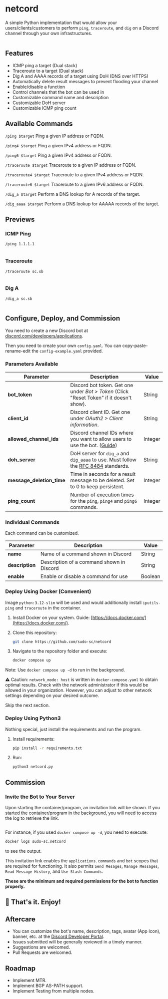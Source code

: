 # netcord
A simple Python implementation that would allow your users/clients/customers to perform ```ping```, ```traceroute```, and ```dig``` on a Discord channel through your own infrastructures.

<p align="center">
  <img src="https://bucket.sc.sb/netcord-assets/cover.png" alt="">
</p>

## Features
- ICMP ping a target (Dual stack)
- Traceroute to a target (Dual stack)
- Dig A and AAAA records of a target using DoH (DNS over HTTPS)
- Automatically delete result messages to prevent flooding your channel
- Enable/disable a function
- Control channels that the bot can be used in
- Customizable command name and description
- Customizable DoH server
- Customizable ICMP ping count

## Available Commands
```/ping $target``` Ping a given IP address or FQDN.

```/ping4 $target``` Ping a given IPv4 address or FQDN.

```/ping6 $target``` Ping a given IPv4 address or FQDN.

```/traceroute $target``` Traceroute to a given IP address or FQDN.

```/traceroute4 $target``` Traceroute to a given IPv4 address or FQDN.

```/traceroute6 $target``` Traceroute to a given IPv6 address or FQDN.

```/dig_a $target``` Perform a DNS lookup for A records of the target.

```/dig_aaaa $target``` Perform a DNS lookup for AAAAA records of the target.


## Previews
### ICMP Ping
```/ping 1.1.1.1```

<img src="https://bucket.sc.sb/netcord-assets/preview-ping.png" alt="">

### Traceroute
```/traceroute sc.sb```

<img src="https://bucket.sc.sb/netcord-assets/preview-traceroute.png" alt="">

### Dig A
```/dig_a sc.sb```

<img src="https://bucket.sc.sb/netcord-assets/preview-dig.png" alt="">

## Configure, Deploy, and Commission

You need to create a new Discord bot at [discord.com/developers/applications](https://discord.com/developers/applications). 

Then you need to create your own ```config.yaml```. You can copy-paste-rename-edit the ```config-example.yaml``` provided.

### Parameters Available

| Parameter | Description | Value |
| --- | --- | --- |
| **bot_token** | Discord bot token. Get one under *Bot > Token* (Click "Reset Token" if it doesn't show). | String |
| **client_id** | Discord client ID. Get one under *OAuth2 > Client information*.| String |
| **allowed_channel_ids** | Discord channel IDs where you want to allow users to use the bot. ([Guide](https://support.discord.com/hc/en-us/articles/206346498-Where-can-I-find-my-User-Server-Message-ID#h_01HRSTXPS5FMK2A5SMVSX4JW4E)) | Integer |
| **doh_server** | DoH server for ```dig_a``` and ```dig_aaaa``` to use. Must follow the [RFC 8484](https://datatracker.ietf.org/doc/html/rfc8484) standards. | String |
| **message_deletion_time** | Time in seconds for a result message to be deleted. Set to 0 to keep persistent.| Integer |
| **ping_count** | Number of execution times for the ```ping```, ```ping4``` and ```ping6``` commands.| Integer |

### Individual Commands

Each command can be customized.

| Parameter | Description | Value |
| --- | --- | --- |
| **name** | Name of a command shown in Discord | String |
| **description** | Description of a command shown in Discord | String |
| **enable** | Enable or disable a command for use | Boolean |

### Deploy Using Docker (Convenient)

Image ```python:3.12-slim``` will be used and would additionally install ```iputils-ping``` and ```traceroute``` in the container.

1. Install Docker on your system. Guide: [https://docs.docker.com/](https://docs.docker.com/).

2. Clone this repository:
   ```bash
   git clone https://github.com/sudo-sc/netcord
   ```

3. Navigate to the repository folder and execute:
    ```bash
    docker compose up
    ```

Note: Use ```docker compose up -d``` to run in the background.

⚠️ Caution: ```network_mode: host``` is written in ```docker-compose.yaml``` to obtain optimal results. Check with the network administrator if this would be allowed in your organization. However, you can adjust to other network settings depending on your desired outcome.

Skip the next section.

### Deploy Using Python3

Nothing special, just install the requirements and run the program.

1. Install requirements:
   ```bash
   pip install -r requirements.txt
   ```

2. Run:
   ```bash
   python3 netcord.py
   ```

## Commission
### Invite the Bot to Your Server
Upon starting the container/program, an invitation link will be shown. If you started the container/program in the background, you will need to access the log to retrieve the link.

<img src="https://bucket.sc.sb/netcord-assets/invite-link.png" alt="">

For instance, if you used ```docker compose up -d```, you need to execute:

```bash
docker logs sudo-sc.netcord
```

to see the output.

This invitation link enables the ```applications.commands``` and ```bot``` scopes that are required for functioning. It also permits ```Send Mesages```, ```Manage Messages```, ```Read Message History```, and ```Use Slash Commands```. 

**These are the minimum and required permissions for the bot to function properly.**

## 🎉 That's it. Enjoy!

## Aftercare
- You can customize the bot's name, description, tags, avatar (App Icon), banner, etc. at the [Discord Developer Portal](https://discord.com/developers/applications).
- Issues submitted will be generally reviewed in a timely manner.
- Suggestions are welcomed.
- Pull Requests are welcomed.

## Roadmap
- Implement MTR.
- Implement BGP AS-PATH support.
- Implement Testing from multiple nodes.